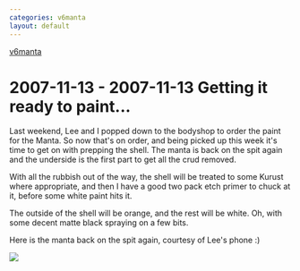 ```yaml
---
categories: v6manta
layout: default
---
```


[v6manta](/v6manta)

# 2007-11-13 - 2007-11-13 Getting it ready to paint...
Last weekend, Lee and I popped down to the bodyshop to order the paint for the Manta. So now that's on order, and being picked up this week it's time to get on with prepping the shell. The manta is back on the spit again and the underside is the first part to get all the crud removed.

With all the rubbish out of the way, the shell will be treated to some Kurust where appropriate, and then I have a good two pack etch primer to chuck at it, before some white paint hits it.

The outside of the shell will be orange, and the rest will be white. Oh, with some decent matte black spraying on a few bits.

Here is the manta back on the spit again, courtesy of Lee's phone :)

![](/img/v6manta/manta0095.jpg)
